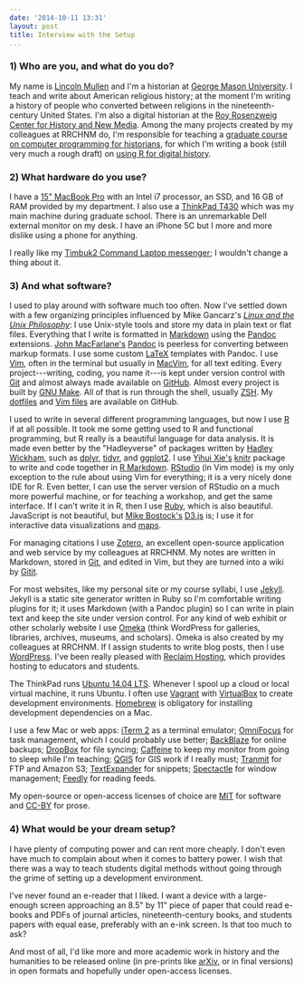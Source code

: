```yaml
---
date: '2014-10-11 13:31'
layout: post
title: Interview with the Setup
...
```


### 1) Who are you, and what do you do?

My name is [Lincoln Mullen][] and I'm a historian at [George Mason
University][]. I teach and write about American religious history; at
the moment I'm writing a history of people who converted between
religions in the nineteenth-century United States. I'm also a digital
historian at the [Roy Rosenzweig Center for History and New Media][].
Among the many projects created by my colleagues at RRCHNM do, I'm
responsible for teaching a [graduate course on computer programming for
historians][], for which I'm writing a book (still very much a rough
draft) on [using R for digital history][].

### 2) What hardware do you use?

I have a [15" MacBook Pro][] with an Intel i7 processor, an SSD, and 16
GB of RAM provided by my department. I also use a [ThinkPad T430][]
which was my main machine during graduate school. There is an
unremarkable Dell external monitor on my desk. I have an iPhone 5C but I
more and more dislike using a phone for anything.

I really like my [Timbuk2 Command Laptop messenger][]; I wouldn't change
a thing about it.

### 3) And what software?

I used to play around with software much too often. Now I've settled
down with a few organizing principles influenced by Mike Gancarz's
*[Linux and the Unix Philosophy][]*: I use Unix-style tools and store my
data in plain text or flat files. Everything that I write is formatted
in [Markdown][] using the [Pandoc][] extensions. [John MacFarlane's][]
[Pandoc][] is peerless for converting between markup formats. I use some
custom [LaTeX][] templates with Pandoc. I use [Vim][], often in the
terminal but usually in [MacVim][], for all text editing. Every
project---writing, coding, you name it---is kept under version control
with [Git][] and almost always made available on [GitHub][]. Almost
every project is built by [GNU Make][]. All of that is run through the
shell, usually [ZSH][]. My [dotfiles][] and [Vim files][] are available
on GitHub.

I used to write in several different programming languages, but now I
use [R][] if at all possible. It took me some getting used to R and
functional programming, but R really is a beautiful language for data
analysis. It is made even better by the "Hadleyverse" of packages
written by [Hadley Wickham][], such as [dplyr][], [tidyr][], and
[ggplot2][]. I use [Yihui Xie's][] [knitr][] package to write and code
together in [R Markdown][]. [RStudio][] (in Vim mode) is my only
exception to the rule about using Vim for everything; it is a very
nicely done IDE for R. Even better, I can use the server version of
RStudio on a much more powerful machine, or for teaching a workshop, and
get the same interface. If I can't write it in R, then I use [Ruby][],
which is also beautiful. JavaScript is not beautiful, but [Mike
Bostock's][] [D3.js][] is; I use it for interactive data visualizations
and [maps][].

For managing citations I use [Zotero][], an excellent open-source
application and web service by my colleagues at RRCHNM. My notes are
written in Markdown, stored in [Git][], and edited in Vim, but they are
turned into a wiki by [Gitit][].

For most websites, like my personal site or my course syllabi, I use
[Jekyll][]. Jekyll is a static site generator written in Ruby so I'm
comfortable writing plugins for it; it uses Markdown (with a Pandoc
plugin) so I can write in plain text and keep the site under version
control. For any kind of web exhibit or other scholarly website I use
[Omeka][] (think WordPress for galleries, libraries, archives, museums,
and scholars). Omeka is also created by my colleagues at RRCHNM. If I
assign students to write blog posts, then I use [WordPress][]. I've been
really pleased with [Reclaim Hosting][], which provides hosting to
educators and students.

The ThinkPad runs [Ubuntu 14.04 LTS][]. Whenever I spool up a cloud or
local virtual machine, it runs Ubuntu. I often use [Vagrant][] with
[VirtualBox][] to create development environments. [Homebrew][] is
obligatory for installing development dependencies on a Mac.

I use a few Mac or web apps: [iTerm 2][] as a terminal emulator;
[OmniFocus][] for task management, which I could probably use better;
[BackBlaze][] for online backups; [DropBox][] for file syncing;
[Caffeine][] to keep my monitor from going to sleep while I'm teaching;
[QGIS][] for GIS work if I really must; [Tranmit][] for FTP and Amazon
S3; [TextExpander][] for snippets; [Spectactle][] for window management;
[Feedly][] for reading feeds.

My open-source or open-access licenses of choice are [MIT][] for
software and [CC-BY][] for prose.

### 4) What would be your dream setup?

I have plenty of computing power and can rent more cheaply. I don't even
have much to complain about when it comes to battery power. I wish that
there was a way to teach students digital methods without going through
the grime of setting up a development environment.

I've never found an e-reader that I liked. I want a device with a
large-enough screen approaching an 8.5" by 11" piece of paper that could
read e-books and PDFs of journal articles, nineteenth-century books, and
students papers with equal ease, preferably with an e-ink screen. Is
that too much to ask?

And most of all, I'd like more and more academic work in history and the
humanities to be released online (in pre-prints like [arXiv][], or in
final versions) in open formats and hopefully under open-access
licenses.

  [Lincoln Mullen]: http://lincolnmullen.com
  [George Mason University]: http://historyarthistory.gmu.edu/
  [Roy Rosenzweig Center for History and New Media]: http://chnm.gmu.edu/
  [graduate course on computer programming for historians]: http://lincolnmullen.com/courses/clio3.2014/
  [using R for digital history]: http://dh-r.lincolnmullen.com/
  [15" MacBook Pro]: http://www.apple.com/macbook-pro/
  [ThinkPad T430]: http://shop.lenovo.com/us/en/laptops/thinkpad/t-series/t430/
  [Timbuk2 Command Laptop messenger]: http://www.amazon.com/gp/product/B005HEV52G/ref=as_li_tl?ie=UTF8&camp=1789&creative=390957&creativeASIN=B005HEV52G&linkCode=as2&tag=thebacgla-20&linkId=6PG2AG73XNIA5ES4
  [Linux and the Unix Philosophy]: http://www.amazon.com/gp/product/1555582737/ref=as_li_tl?ie=UTF8&camp=1789&creative=390957&creativeASIN=1555582737&linkCode=as2&tag=thebacgla-20&linkId=ANASKTZGVC7WT6NX
  [Markdown]: http://daringfireball.net/projects/markdown/syntax
  [Pandoc]: http://johnmacfarlane.net/pandoc/
  [John MacFarlane's]: http://johnmacfarlane.net/
  [LaTeX]: http://www.latex-project.org/
  [Vim]: http://www.vim.org/
  [MacVim]: https://code.google.com/p/macvim/
  [Git]: http://git-scm.com/
  [GitHub]: https://github.com/lmullen
  [GNU Make]: http://bost.ocks.org/mike/make/
  [ZSH]: http://www.zsh.org/
  [dotfiles]: https://github.com/lmullen/dotfiles
  [Vim files]: https://github.com/lmullen/vimrc
  [R]: http://www.r-project.org/
  [Hadley Wickham]: http://had.co.nz/
  [dplyr]: http://cran.r-project.org/web/packages/dplyr/index.html
  [tidyr]: http://cran.r-project.org/web/packages/tidyr/index.html
  [ggplot2]: http://ggplot2.org/
  [Yihui Xie's]: http://yihui.name/
  [knitr]: http://yihui.name/knitr/
  [R Markdown]: http://rmarkdown.rstudio.com/
  [RStudio]: http://www.rstudio.com/products/RStudio/
  [Ruby]: https://www.ruby-lang.org/en/
  [Mike Bostock's]: http://bost.ocks.org/mike/
  [D3.js]: http://d3js.org/
  [maps]: http://lincolnmullen.com/projects/slavery/
  [Zotero]: https://www.zotero.org/
  [Gitit]: http://gitit.net/
  [Jekyll]: http://jekyllrb.com/
  [Omeka]: http://omeka.org/
  [WordPress]: https://wordpress.org/
  [Reclaim Hosting]: http://reclaimhosting.com/
  [Ubuntu 14.04 LTS]: http://www.ubuntu.com/
  [Vagrant]: https://www.vagrantup.com/
  [VirtualBox]: https://www.virtualbox.org/
  [Homebrew]: http://brew.sh/
  [iTerm 2]: http://iterm2.com/
  [OmniFocus]: https://www.omnigroup.com/omnifocus
  [BackBlaze]: https://www.backblaze.com/
  [DropBox]: https://db.tt/f5srxqL
  [Caffeine]: http://lightheadsw.com/caffeine/
  [QGIS]: http://www.qgis.org/en/site/
  [Tranmit]: http://panic.com/transmit/
  [TextExpander]: http://smilesoftware.com/TextExpander/index.html
  [Spectactle]: http://spectacleapp.com/
  [Feedly]: http://feedly.com/
  [MIT]: http://opensource.org/licenses/MIT
  [CC-BY]: http://creativecommons.org/licenses/by/4.0/
  [arXiv]: http://arxiv.org/

